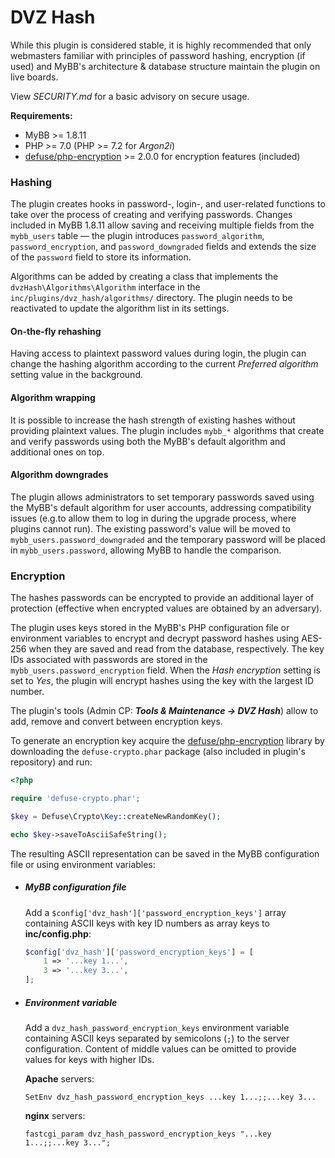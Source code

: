 # DVZ Hash

While this plugin is considered stable, it is highly recommended that only webmasters familiar with principles of password hashing, encryption (if used) and MyBB's architecture & database structure maintain the plugin on live boards.

View _SECURITY.md_ for a basic advisory on secure usage.

**Requirements:**
- MyBB >= 1.8.11
- PHP >= 7.0 (PHP >= 7.2 for _Argon2i_)
- [defuse/php-encryption](https://github.com/defuse/php-encryption/) >= 2.0.0 for encryption features (included)

### Hashing
The plugin creates hooks in password-, login-, and user-related functions to take over the process of creating and verifying passwords. Changes included in MyBB 1.8.11 allow saving and receiving multiple fields from the `mybb_users` table &mdash; the plugin introduces `password_algorithm`, `password_encryption`, and  `password_downgraded` fields and extends the size of the `password` field to store its information.

Algorithms can be added by creating a class that implements the `dvzHash\Algorithms\Algorithm` interface in the `inc/plugins/dvz_hash/algorithms/` directory. The plugin needs to be reactivated to update the algorithm list in its settings.

#### On-the-fly rehashing
Having access to plaintext password values during login, the plugin can change the hashing algorithm according to the current _Preferred algorithm_ setting value in the background.

#### Algorithm wrapping
It is possible to increase the hash strength of existing hashes without providing plaintext values. The plugin includes `mybb_*` algorithms that create and verify passwords using both the MyBB's default algorithm and additional ones on top.

#### Algorithm downgrades

The plugin allows administrators to set temporary passwords saved using the MyBB's default algorithm for user accounts, addressing compatibility issues (e.g.to allow them to log in during the upgrade process, where plugins cannot run).
The existing password's value will be moved to `mybb_users.password_downgraded` and the temporary password will be placed in `mybb_users.password`, allowing MyBB to handle the comparison.

### Encryption
The hashes passwords can be encrypted to provide an additional layer of protection (effective when encrypted values are obtained by an adversary).

The plugin uses keys stored in the MyBB's PHP configuration file or environment variables to encrypt and decrypt password hashes using AES-256 when they are saved and read from the database, respectively. The key IDs associated with passwords are stored in the `mybb_users.password_encryption` field. When the _Hash encryption_ setting is set to _Yes_, the plugin will encrypt hashes using the key with the largest ID number.

The plugin's tools (Admin CP: ***Tools & Maintenance → DVZ Hash***) allow to add, remove and convert between encryption keys.

To generate an encryption key acquire the [defuse/php-encryption](https://github.com/defuse/php-encryption/releases) library by downloading the `defuse-crypto.phar` package (also included in plugin's repository) and run:
```php
<?php

require 'defuse-crypto.phar';

$key = Defuse\Crypto\Key::createNewRandomKey();

echo $key->saveToAsciiSafeString();
```

The resulting ASCII representation can be saved in the MyBB configuration file or using environment variables:

- ##### MyBB configuration file

  Add a `$config['dvz_hash']['password_encryption_keys']` array containing ASCII keys with key ID numbers as array keys to **inc/config.php**:

  ```php
  $config['dvz_hash']['password_encryption_keys'] = [
      1 => '...key 1...',
      3 => '...key 3...',
  ];
  ```

- ##### Environment variable

  Add a `dvz_hash_password_encryption_keys` environment variable containing ASCII keys separated by semicolons (`;`) to the server configuration. Content of middle values can be omitted to provide values for keys with higher IDs.

  **Apache** servers:
  ```
  SetEnv dvz_hash_password_encryption_keys ...key 1...;;...key 3...
  ```
  **nginx** servers:
  ```
  fastcgi_param dvz_hash_password_encryption_keys "...key 1...;;...key 3...";
  ```
